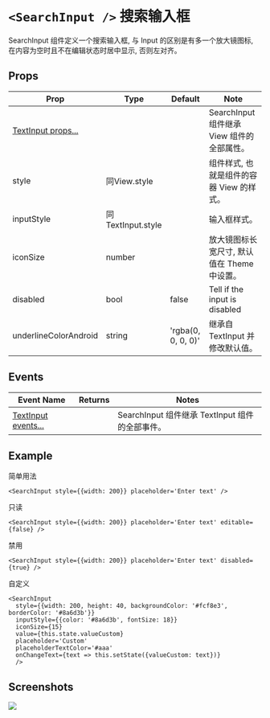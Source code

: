 # `<SearchInput />` 搜索输入框
SearchInput 组件定义一个搜索输入框, 与 Input 的区别是有多一个放大镜图标, 在内容为空时且不在编辑状态时居中显示, 否则左对齐。

## Props
| Prop | Type | Default | Note |
|---|---|---|---|
| [TextInput props...](https://facebook.github.io/react-native/docs/textinput.html) |  |  | SearchInput 组件继承 View 组件的全部属性。
| style | 同View.style |  | 组件样式, 也就是组件的容器 View 的样式。
| inputStyle | 同TextInput.style |  | 输入框样式。
| iconSize | number |  | 放大镜图标长宽尺寸, 默认值在 Theme 中设置。
| disabled | bool | false | Tell if the input is disabled
| underlineColorAndroid | string | 'rgba(0, 0, 0, 0)' | 继承自 TextInput 并修改默认值。

## Events
| Event Name | Returns | Notes |
|---|---|---|
| [TextInput events...](https://facebook.github.io/react-native/docs/textinput.html) |  | SearchInput 组件继承 TextInput 组件的全部事件。

<!--
## Methods
None.

## Static Props
None.

## Static Methods
None.
-->

## Example
简单用法
```
<SearchInput style={{width: 200}} placeholder='Enter text' />
```

只读
```
<SearchInput style={{width: 200}} placeholder='Enter text' editable={false} />
```

禁用
```
<SearchInput style={{width: 200}} placeholder='Enter text' disabled={true} />
```

自定义
```
<SearchInput
  style={{width: 200, height: 40, backgroundColor: '#fcf8e3', borderColor: '#8a6d3b'}}
  inputStyle={{color: '#8a6d3b', fontSize: 18}}
  iconSize={15}
  value={this.state.valueCustom}
  placeholder='Custom'
  placeholderTextColor='#aaa'
  onChangeText={text => this.setState({valueCustom: text})}
  />
```


## Screenshots
![](https://github.com/rilyu/teaset/blob/master/screenshots/05b-SearchInput.png?raw=true)
